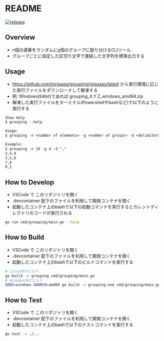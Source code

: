 # README
[![release](https://github.com/toriwasa/grouping/actions/workflows/release.yml/badge.svg)](https://github.com/toriwasa/grouping/actions/workflows/release.yml)

## Overview
- n個の連番をランダムにg個のグループに振り分けるCLIツール
- グループごとに指定した区切り文字で連結した文字列を標準出力する

## Usage
- https://github.com/toriwasa/grouping/releases/latest から実行環境に応じた実行ファイルをダウンロードして解凍する
- 例: Windows(64bit)であれば grouping_X.Y.Z_windows_amd64.zip
- 解凍した実行ファイルをターミナル(Powershellやbashなど)で以下のように実行する

```txt
Show Help
$ grouping --help

Usage:
$ grouping -n <number of elements> -g <number of groups> -d <delimiter> -v

Example:
$ grouping -n 10 -g 4 -d ","
3,4,9
2,5,6
7,8
0,1
```

## How to Develop
- VSCode で このリポジトリを開く
- .devcontainer 配下のファイルを利用して開発コンテナを開く
- 起動したコンテナ上のbashで以下の起動コマンドを実行するとカレントディレクトリのコードが実行される

```bash
go run cmd/grouping/main.go --help
```

## How to Build
- VSCode で このリポジトリを開く
- .devcontainer 配下のファイルを利用して開発コンテナを開く
- 起動したコンテナ上のbashで以下のビルドコマンドを実行する

```bash
# Linux向けビルド
go build -o grouping cmd/grouping/main.go
# Winodws向けビルド
GOOS=windows GOARCH=amd64 go build -o grouping.exe cmd/grouping/main.go
```

## How to Test
- VSCode で このリポジトリを開く
- .devcontainer 配下のファイルを利用して開発コンテナを開く
- 起動したコンテナ上のbashで以下のテストコマンドを実行する

```bash
go test -v ./...
```

